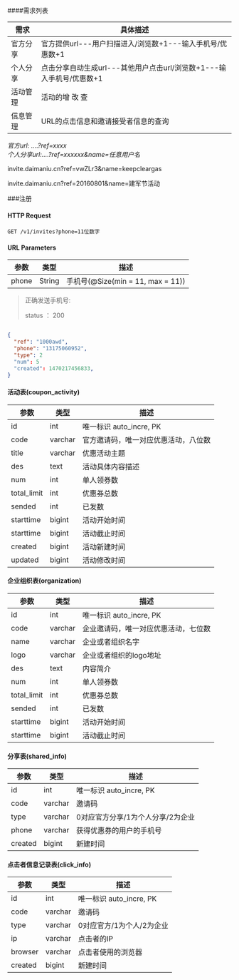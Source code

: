 ####需求列表

 需求  |  具体描述   
--------- | --------------------   
官方分享 | 官方提供url---用户扫描进入/浏览数+1---输入手机号/优惠数+1
个人分享 | 点击分享自动生成url---其他用户点击url/浏览数+1---输入手机号/优惠数+1
活动管理 | 活动的增 改 查
信息管理 | URL的点击信息和邀请接受者信息的查询

*官方url: ....?ref=xxxx*  
*个人分享url:....?ref=xxxxxx&name=任意用户名*

invite.daimaniu.cn?ref=vwZLr3&name=keepcleargas

invite.daimaniu.cn?ref=20160801&name=建军节活动




###注册

#### HTTP Request
`GET /v1/invites?phone=11位数字`

#### URL Parameters

参数 | 类型 |  描述
--------- | ----------- | -----------
phone | String | 手机号(@Size(min = 11, max = 11))

> 正确发送手机号:
>
>status ： 200

```json

{
  "ref": "1000awd",
  "phone": "13175060952",
  "type": 2
  "num": 5
  "created": 1470217456833,
}
```




#### 活动表(coupon_activity)

参数 | 类型 |  描述
--------- | ----------- | -----------   
id | int | 唯一标识 auto_incre, PK 
code | varchar | 官方邀请码，唯一对应优惠活动，八位数  
title | varchar | 优惠活动主题
des | text | 活动具体内容描述
num | int | 单人领券数
total_limit | int | 优惠券总数
sended | int | 已发数
starttime | bigint | 活动开始时间
starttime | bigint | 活动截止时间
created | bigint | 活动新建时间
updated | bigint | 活动修改时间


#### 企业组织表(organization)

参数 | 类型 |  描述
--------- | ----------- | -----------   
id | int | 唯一标识 auto_incre, PK 
code | varchar | 企业邀请码，唯一对应优惠活动，七位数  
name | varchar | 企业或者组织名字
logo | varchar | 企业或者组织的logo地址
des | text | 内容简介
num | int | 单人领券数
total_limit | int | 优惠券总数
sended | int | 已发数
starttime | bigint | 活动开始时间
starttime | bigint | 活动截止时间




#### 分享表(shared_info)

参数 | 类型 |  描述
--------- | ----------- | -----------  
id | int | 唯一标识 auto_incre, PK  
code | varchar | 邀请码
type | varchar | 0对应官方分享/1为个人分享/2为企业
phone | varchar | 获得优惠券的用户的手机号
created | bigint | 新建时间



#### 点击者信息记录表(click_info)
参数 | 类型 |  描述
--------- | ----------- | -----------   
id | int | 唯一标识 auto_incre, PK  
code | varchar | 邀请码   
type | varchar |  0对应官方/1为个人/2为企业
ip | varchar | 点击者的IP
browser | varchar | 点击者使用的浏览器
created | bigint | 新建时间




